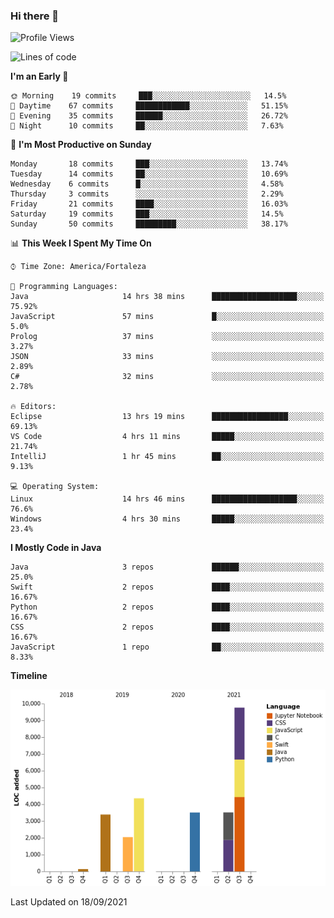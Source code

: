 ### Hi there 👋

<!--
**samuelpsouza/samuelpsouza** is a ✨ _special_ ✨ repository because its `README.md` (this file) appears on your GitHub profile.

Here are some ideas to get you started:

- 🔭 I’m currently working on ...
- 🌱 I’m currently learning ...
- 👯 I’m looking to collaborate on ...
- 🤔 I’m looking for help with ...
- 💬 Ask me about ...
- 📫 How to reach me: ...
- 😄 Pronouns: ...
- ⚡ Fun fact: ...
-->

<!--START_SECTION:waka-->
![Profile Views](http://img.shields.io/badge/Profile%20Views-12-blue)

![Lines of code](https://img.shields.io/badge/From%20Hello%20World%20I%27ve%20Written-26703%20lines%20of%20code-blue)

**I'm an Early 🐤** 

```text
🌞 Morning    19 commits     ███░░░░░░░░░░░░░░░░░░░░░░   14.5% 
🌆 Daytime    67 commits     ████████████░░░░░░░░░░░░░   51.15% 
🌃 Evening    35 commits     ██████░░░░░░░░░░░░░░░░░░░   26.72% 
🌙 Night      10 commits     ██░░░░░░░░░░░░░░░░░░░░░░░   7.63%

```
📅 **I'm Most Productive on Sunday** 

```text
Monday       18 commits     ███░░░░░░░░░░░░░░░░░░░░░░   13.74% 
Tuesday      14 commits     ██░░░░░░░░░░░░░░░░░░░░░░░   10.69% 
Wednesday    6 commits      █░░░░░░░░░░░░░░░░░░░░░░░░   4.58% 
Thursday     3 commits      ░░░░░░░░░░░░░░░░░░░░░░░░░   2.29% 
Friday       21 commits     ████░░░░░░░░░░░░░░░░░░░░░   16.03% 
Saturday     19 commits     ███░░░░░░░░░░░░░░░░░░░░░░   14.5% 
Sunday       50 commits     █████████░░░░░░░░░░░░░░░░   38.17%

```


📊 **This Week I Spent My Time On** 

```text
⌚︎ Time Zone: America/Fortaleza

💬 Programming Languages: 
Java                     14 hrs 38 mins      ███████████████████░░░░░░   75.92% 
JavaScript               57 mins             █░░░░░░░░░░░░░░░░░░░░░░░░   5.0% 
Prolog                   37 mins             ░░░░░░░░░░░░░░░░░░░░░░░░░   3.27% 
JSON                     33 mins             ░░░░░░░░░░░░░░░░░░░░░░░░░   2.89% 
C#                       32 mins             ░░░░░░░░░░░░░░░░░░░░░░░░░   2.78%

🔥 Editors: 
Eclipse                  13 hrs 19 mins      █████████████████░░░░░░░░   69.13% 
VS Code                  4 hrs 11 mins       █████░░░░░░░░░░░░░░░░░░░░   21.74% 
IntelliJ                 1 hr 45 mins        ██░░░░░░░░░░░░░░░░░░░░░░░   9.13%

💻 Operating System: 
Linux                    14 hrs 46 mins      ███████████████████░░░░░░   76.6% 
Windows                  4 hrs 30 mins       █████░░░░░░░░░░░░░░░░░░░░   23.4%

```

**I Mostly Code in Java** 

```text
Java                     3 repos             ██████░░░░░░░░░░░░░░░░░░░   25.0% 
Swift                    2 repos             ████░░░░░░░░░░░░░░░░░░░░░   16.67% 
Python                   2 repos             ████░░░░░░░░░░░░░░░░░░░░░   16.67% 
CSS                      2 repos             ████░░░░░░░░░░░░░░░░░░░░░   16.67% 
JavaScript               1 repo              ██░░░░░░░░░░░░░░░░░░░░░░░   8.33%

```


**Timeline**

![Chart not found](https://raw.githubusercontent.com/samuelpsouza/samuelpsouza/main/charts/bar_graph.png) 


 Last Updated on 18/09/2021
<!--END_SECTION:waka-->